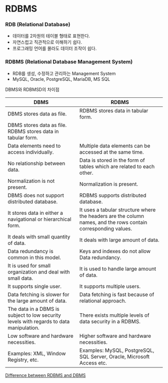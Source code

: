 # RDBMS

### RDB (Relational Database)

- 데이터를 2차원의 테이블 형태로 표현한다.
- 자연스럽고 직관적으로 이해하기 쉽다.
- 프로그래밍 언어를 몰라도 데이터 조작이 쉽다.

### RDBMS (Relational Database Management System)

- RDB를 생성, 수정하고 관리하는 Management System
- MySQL, Oracle, PostgreSQL, MariaDB, MS SQL

DBMS와 RDBMSD의 차이점

|DBMS|RDBMS|
|------|---|
|DBMS stores data as file.|RDBMS stores data in tabular form.|
|DBMS stores data as file.	RDBMS stores data in tabular form.
|Data elements need to access individually. |Multiple data elements can be accessed at the same time.|
|No relationship between data.|Data is stored in the form of tables which are related to each other.|
|Normalization is not present.|Normalization is present.|
|DBMS does not support distributed database.|RDBMS supports distributed database.|
|It stores data in either a navigational or hierarchical form.|It uses a tabular structure where the headers are the column names, and the rows contain corresponding values.|
|It deals with small quantity of data.|It deals with large amount of data.|
|Data redundancy is common in this model.|Keys and indexes do not allow Data redundancy.|
|It is used for small organization and deal with small data.|It is used to handle large amount of data.|
|It supports single user.|It supports multiple users.|
|Data fetching is slower for the large amount of data.|Data fetching is fast because of relational approach.|
|The data in a DBMS is subject to low security levels with regards to data manipulation.|There exists multiple levels of data security in a RDBMS.|
|Low software and hardware necessities.|Higher software and hardware necessities.|
|Examples: XML, Window Registry, etc.|Examples: MySQL, PostgreSQL, SQL Server, Oracle, Microsoft Access etc.|
[Difference between RDBMS and DBMS](https://www.geeksforgeeks.org/difference-between-rdbms-and-dbms/)
